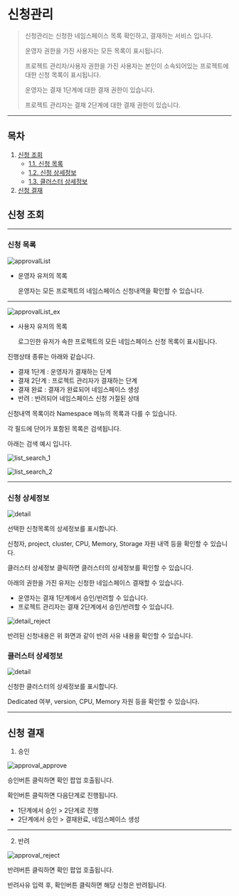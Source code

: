 # 신청관리

> 신청관리는 신청한 네임스페이스 목록 확인하고, 결재하는 서비스 입니다.
> 
> 운영자 권한을 가진 사용자는 모든 목록이 표시됩니다.
> 
> 프로젝트 관리자/사용자 권한을 가진 사용자는 본인이 소속되어있는 프로젝트에 대한 신청 목록이 표시됩니다.
> 
> 운영자는 결재 1단계에 대한 결재 권한이 있습니다.
> 
> 프로젝트 관리자는 결재 2단계에 대한 결재 권한이 있습니다.

---
## 목차
1. [신청 조회](#신청-조회)
   - [1.1. 신청 목록](#신청-목록)
   - [1.2. 신청 상세정보](#신청-상세정보)
   - [1.3. 클러스터 상세정보](#클러스터-상세정보)
2. [신청 결재](#신청-결재)

## 신청 조회

---
### 신청 목록

![approvalList](./img/approvalList.png)

* 운영자 유저의 목록

   운영자는 모든 프로젝트의 네임스페이스 신청내역을 확인할 수 있습니다. 

---

![approvalList_ex](./img/approvalList_user.png)

* 사용자 유저의 목록

   로그인한 유저가 속한 프로젝트의 모든 네임스페이스 신청 목록이 표시됩니다.

진행상태 종류는 아래와 같습니다.
   * 결재 1단계 : 운영자가 결재하는 단계
   * 결재 2단계 : 프로젝트 관리자가 결재하는 단계
   * 결재 완료 : 결재가 완료되어 네임스페이스 생성
   * 반려 : 반려되어 네임스페이스 신청 거절된 상태

신청내역 목록이라 Namespace 메뉴의 목록과 다를 수 있습니다.

각 필드에 단어가 포함된 목록은 검색됩니다.

아래는 검색 예시 입니다.

![list_search_1](./img/list_search_1.png)

![list_search_2](./img/list_search_2.png)

---
### 신청 상세정보

![detail](./img/detail.png)

선택한 신청목록의 상세정보를 표시합니다.

신청자, project, cluster, CPU, Memory, Storage 자원 내역 등을 확인할 수 있습니다.

클러스터 상세정보 클릭하면 클러스터의 상세정보를 확인할 수 있습니다.

아래의 권한을 가진 유저는 신청한 네임스페이스 결재할 수 있습니다.
* 운영자는 결재 1단계에서 승인/반려할 수 있습니다.
* 프로젝트 관리자는 결재 2단계에서 승인/반려할 수 있습니다.

![detail_reject](./img/detail_reject.png)

반려된 신청내용은 위 화면과 같이 반려 사유 내용을 확인할 수 있습니다.

### 클러스터 상세정보

![detail](./img/detail_cluster.png)

신청한 클러스터의 상세정보를 표시합니다.

Dedicated 여부, version, CPU, Memory 자원 등을 확인할 수 있습니다.

---
## 신청 결재
1. 승인

![approval_approve](./img/approval_approve.png)

승인버튼 클릭하면 확인 팝업 호출됩니다.

확인버튼 클릭하면 다음단계로 진행됩니다.
* 1단계에서 승인 > 2단계로 진행
* 2단계에서 승인 > 결재완료, 네임스페이스 생성

---
2. 반려

![approval_reject](./img/approval_reject.png)

반려버튼 클릭하면 확인 팝업 호출됩니다. 

반려사유 입력 후, 확인버튼 클릭하면 해당 신청은 반려됩니다.